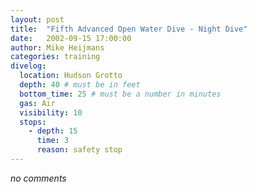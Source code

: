 ```yaml
---
layout: post
title:  "Fifth Advanced Open Water Dive - Night Dive"
date:   2002-09-15 17:00:00
author: Mike Heijmans
categories: training
divelog:
  location: Hudson Grotto
  depth: 40 # must be in feet
  bottom_time: 25 # must be a number in minutes
  gas: Air
  visibility: 10
  stops:
    - depth: 15
      time: 3
      reason: safety stop
---
```

_no comments_
